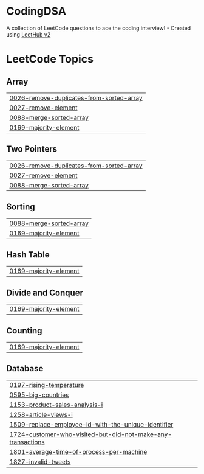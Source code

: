 # CodingDSA
A collection of LeetCode questions to ace the coding interview! - Created using [LeetHub v2](https://github.com/arunbhardwaj/LeetHub-2.0)

<!---LeetCode Topics Start-->
# LeetCode Topics
## Array
|  |
| ------- |
| [0026-remove-duplicates-from-sorted-array](https://github.com/Saisharan34/CodingDSA/tree/master/0026-remove-duplicates-from-sorted-array) |
| [0027-remove-element](https://github.com/Saisharan34/CodingDSA/tree/master/0027-remove-element) |
| [0088-merge-sorted-array](https://github.com/Saisharan34/CodingDSA/tree/master/0088-merge-sorted-array) |
| [0169-majority-element](https://github.com/Saisharan34/CodingDSA/tree/master/0169-majority-element) |
## Two Pointers
|  |
| ------- |
| [0026-remove-duplicates-from-sorted-array](https://github.com/Saisharan34/CodingDSA/tree/master/0026-remove-duplicates-from-sorted-array) |
| [0027-remove-element](https://github.com/Saisharan34/CodingDSA/tree/master/0027-remove-element) |
| [0088-merge-sorted-array](https://github.com/Saisharan34/CodingDSA/tree/master/0088-merge-sorted-array) |
## Sorting
|  |
| ------- |
| [0088-merge-sorted-array](https://github.com/Saisharan34/CodingDSA/tree/master/0088-merge-sorted-array) |
| [0169-majority-element](https://github.com/Saisharan34/CodingDSA/tree/master/0169-majority-element) |
## Hash Table
|  |
| ------- |
| [0169-majority-element](https://github.com/Saisharan34/CodingDSA/tree/master/0169-majority-element) |
## Divide and Conquer
|  |
| ------- |
| [0169-majority-element](https://github.com/Saisharan34/CodingDSA/tree/master/0169-majority-element) |
## Counting
|  |
| ------- |
| [0169-majority-element](https://github.com/Saisharan34/CodingDSA/tree/master/0169-majority-element) |
## Database
|  |
| ------- |
| [0197-rising-temperature](https://github.com/Saisharan34/CodingDSA/tree/master/0197-rising-temperature) |
| [0595-big-countries](https://github.com/Saisharan34/CodingDSA/tree/master/0595-big-countries) |
| [1153-product-sales-analysis-i](https://github.com/Saisharan34/CodingDSA/tree/master/1153-product-sales-analysis-i) |
| [1258-article-views-i](https://github.com/Saisharan34/CodingDSA/tree/master/1258-article-views-i) |
| [1509-replace-employee-id-with-the-unique-identifier](https://github.com/Saisharan34/CodingDSA/tree/master/1509-replace-employee-id-with-the-unique-identifier) |
| [1724-customer-who-visited-but-did-not-make-any-transactions](https://github.com/Saisharan34/CodingDSA/tree/master/1724-customer-who-visited-but-did-not-make-any-transactions) |
| [1801-average-time-of-process-per-machine](https://github.com/Saisharan34/CodingDSA/tree/master/1801-average-time-of-process-per-machine) |
| [1827-invalid-tweets](https://github.com/Saisharan34/CodingDSA/tree/master/1827-invalid-tweets) |
<!---LeetCode Topics End-->